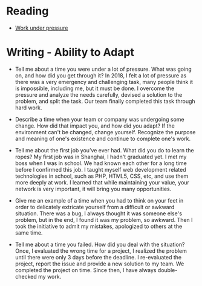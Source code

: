 # Reading

- [Work under pressure](https://www.glassdoor.com/blog/guide/how-do-you-work-under-pressure/)


# Writing - Ability to Adapt

- Tell me about a time you were under a lot of pressure. What was going on, and how did you get through it?
  In 2018, I felt a lot of pressure as there was a very emergency and challenging task, many people think it is impossible, including me, but it must be done. I overcome the pressure and analyze the needs carefully, devised a solution to the problem, and split the task. Our team finally completed this task through hard work.

- Describe a time when your team or company was undergoing some change. How did that impact you, and how did you adapt?
  If the environment can't be changed, change yourself. Recognize the purpose and meaning of one's existence and continue to complete one's work.

- Tell me about the first job you’ve ever had. What did you do to learn the ropes?
  My first job was in Shanghai, I hadn't graduated yet. I met my boss when I was in school. We had known each other for a long time before I confirmed this job. I taught myself web development related technologies in school, such as PHP, HTML5, CSS, etc, and use them more deeply at work. I learned that while maintaining your value, your network is very important, it will bring you many opportunities.

- Give me an example of a time when you had to think on your feet in order to delicately extricate yourself from a difficult or awkward situation.
  There was a bug, I always thought it was someone else's problem, but in the end, I found it was my problem, so awkward. Then I took the initiative to admit my mistakes, apologized to others at the same time.

- Tell me about a time you failed. How did you deal with the situation?
  Once, I evaluated the wrong time for a project, I realized the problem until there were only 3 days before the deadline. I re-evaluated the project, report the issue and provide a new solution to my team. We completed the project on time. Since then, I have always double-checked my work.
